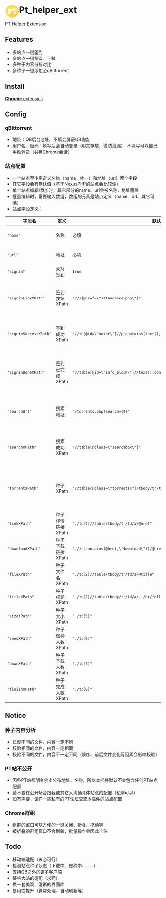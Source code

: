 # <img src="public/icons/icon_48.png" width="45" align="left"> Pt_helper_ext

PT Helper Extension

## Features

- 多站点一键签到
- 多站点一键搜索、下载
- 多种子内容分析对比
- 多种子一键添加至qBittorrent

## Install

[**Chrome** extension]()

## Config

### qBittorrent

- 地址：QB后台地址，不填会屏蔽QB功能
- 用户名、密码：填写后会自动登录（明文存放，谨防泄漏），不填写可以自己手动登录（共用Chrome会话）

### 站点配置

- 一个站点至少要定义名称（name，唯一）和地址（url）两个字段
- 其它字段会有默认值（基于NexusPHP的站点会比较像）
- 单个站点编辑/添加时，其它部分的name、url会被名称、地址覆盖
- 批量编辑时，需要输入数组，数组的元素是站点定义（name、url、其它可选）
- 站点字段定义：

| 字段名 | 定义 | 默认值 | 详情 |
| ---- | ---- | ---- | ---- |
| `"name"` | 名称 | 必填 | 站点名称，需要唯一 |
| `"url"` | 地址 | 必填 | 站点根目录URL |
| `"signin"` | 支持签到 | `true` |  |
| `"signinLinkXPath"` | 签到按钮XPath | `"//a[@href=\"attendance.php\"]"` | 空串`""`表示打开站点即自动签到 |
| `"signinSuccessXPath"` | 签到成功XPath | `"//td[@id=\"outer\"]//p[contains(text(),\"这是您的第\")]"` | 空串`""`表示直接假定成功 |
| `"signinDoneXPath"` | 签到已完成XPath | `"//table[@id=\"info_block\"]//text()[contains(.,\"签到已得\")]"` | 空串`""`表示找不到签到按钮即认为已签 |
| `"searchUrl"` | 搜索地址 | `"/torrents.php?search={0}"` | 其中`{0}`会被替换为搜索字符串 |
| `"searchXPath"` | 搜索成功XPath | `"//table[@class=\"searchbox\"]"` | 用于区分站点出错、需要登录等情况 |
| `"torrentXPath"` | 种子XPath | `"//table[@class=\"torrents\"]/tbody/tr/td/table[@class=\"torrentname\"]/../.."` | 一条种子记录的节点（以下几个XPath的根） |
| `"linkXPath"` | 种子详情链接XPath | `"./td[2]//table/tbody/tr/td/a/@href"` |  |
| `"downloadXPath"` | 种子下载链接XPath | `".//a[contains(@href,\"download\")]/@href"` |  |
| `"fileXPath"` | 种子文件名XPath | `"./td[2]//table/tbody/tr/td/a/@title"` |  |
| `"titleXPath"` | 种子标题XPath | `"./td[2]//table/tbody/tr/td/a/../br/following-sibling::text()[last()]"` |  |
| `"sizeXPath"` | 种子大小XPath | `"./td[5]"` |  |
| `"seedXPath"` | 种子做种人数XPath | `"./td[6]"` |  |
| `"downXPath"` | 种子下载人数XPath | `"./td[7]"` |  |
| `"finishXPath"` | 种子完成人数XPath | `"./td[8]"` |  |

## Notice

### 种子内容分析

- 长度不同的文件，内容一定不同
- 校验相同的文件，内容一定相同
- 校验不同的文件，内容不一定不同（顺序、前后文件变化等因素会影响校验）

### PT站不公开

- 因各PT站都明令禁止公布地址、名称，所以本插件默认不会包含任何PT站点配置
- 请不要在公开场合跟我或其它人沟通具体站点的配置（私聊可以）
- 如有需要，请在一些私有的PT论坛交流本插件的站点配置

### Chrome群组

- 组群的窗口可以方便的一键关闭、折叠、拖动等
- 被折叠的群组窗口不会刷新，批量操作会因此卡住

## Todo

- 移动端适配（未必可行）
- 检测站点种子状态（下载中、做种中、……）
- 支持QB之外的更多客户端
- 某些大站的适配（求药）
- 换一套美观、清晰的界面库
- 易用性提升（异常处理、自动刷新等）

